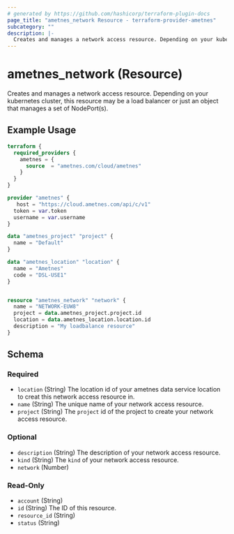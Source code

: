 ```yaml
---
# generated by https://github.com/hashicorp/terraform-plugin-docs
page_title: "ametnes_network Resource - terraform-provider-ametnes"
subcategory: ""
description: |-
  Creates and manages a network access resource. Depending on your kubernetes cluster, this resource may be a load balancer or just an object that manages a set of NodePort(s).
---
```


# ametnes_network (Resource)

Creates and manages a network access resource. Depending on your kubernetes cluster, this resource may be a load balancer or just an object that manages a set of NodePort(s).

## Example Usage

```terraform
terraform {
  required_providers {
    ametnes = {
      source  = "ametnes.com/cloud/ametnes"
    }
  }
}

provider "ametnes" {
   host = "https://cloud.ametnes.com/api/c/v1"
  token = var.token
  username = var.username
}

data "ametnes_project" "project" {
  name = "Default"
}

data "ametnes_location" "location" {
  name = "Ametnes"
  code = "DSL-USE1"
}


resource "ametnes_network" "network" {
  name = "NETWORK-EUW8"
  project = data.ametnes_project.project.id
  location = data.ametnes_location.location.id
  description = "My loadbalance resource"
}
```

<!-- schema generated by tfplugindocs -->
## Schema

### Required

- `location` (String) The location id of your ametnes data service location to creat this network access resource in.
- `name` (String) The unique name of your network access resource.
- `project` (String) The `project` id of the project to create your network access resource.

### Optional

- `description` (String) The description of your network access resource.
- `kind` (String) The `kind` of your network access resource.
- `network` (Number)

### Read-Only

- `account` (String)
- `id` (String) The ID of this resource.
- `resource_id` (String)
- `status` (String)



